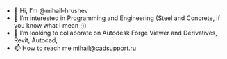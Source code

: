 - 👋 Hi, I’m @mihail-hrushev
- 👀 I’m interested in Programming and Engineering (Steel and Concrete, if you know what I mean ;))
- 💞️ I’m looking to collaborate on Autodesk Forge Viewer and Derivatives, Revit, Autocad, 
- 📫 How to reach me mihail@cadsupport.ru

<!---
mihail-hrushev/mihail-hrushev is a ✨ special ✨ repository because its `README.md` (this file) appears on your GitHub profile.
You can click the Preview link to take a look at your changes.
--->
